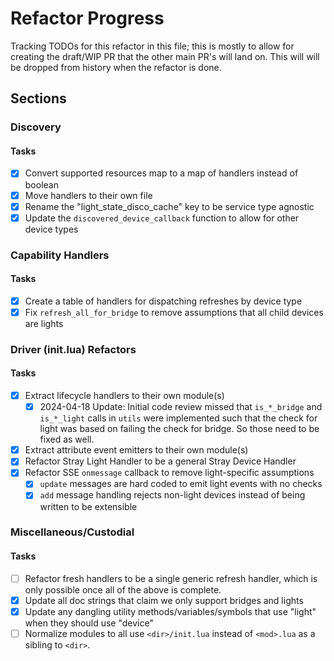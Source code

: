 # Refactor Progress

Tracking TODOs for this refactor in this file; this is mostly to allow for creating the draft/WIP PR that the other main PR's will land on. This will will be dropped from history when the refactor is done.

## Sections

### Discovery

#### Tasks

- [x] Convert supported resources map to a map of handlers instead of boolean
- [x] Move handlers to their own file
- [x] Rename the "light_state_disco_cache" key to be service type agnostic
- [x] Update the `discovered_device_callback` function to allow for other device types

### Capability Handlers

#### Tasks

- [x] Create a table of handlers for dispatching refreshes by device type
- [x] Fix `refresh_all_for_bridge` to remove assumptions that all child devices are lights

### Driver (init.lua) Refactors

#### Tasks

- [x] Extract lifecycle handlers to their own module(s)
  - [x] 2024-04-18 Update: Initial code review missed that `is_*_bridge` and `is_*_light` calls in `utils` were implemented such that the check for light was based on failing the check for bridge. So those need to be fixed as well.
- [x] Extract attribute event emitters to their own module(s)
- [x] Refactor Stray Light Handler to be a general Stray Device Handler
- [x] Refactor SSE `onmessage` callback to remove light-specific assumptions
  - [x] `update` messages are hard coded to emit light events with no checks
  - [x] `add` message handling rejects non-light devices instead of being written to be extensible

### Miscellaneous/Custodial

#### Tasks

- [ ] Refactor fresh handlers to be a single generic refresh handler, which is only possible once all of the above is complete.
- [x] Update all doc strings that claim we only support bridges and lights
- [x] Update any dangling utility methods/variables/symbols that use "light" when they should use "device"
- [ ] Normalize modules to all use `<dir>/init.lua` instead of `<mod>.lua` as a sibling to `<dir>`.
